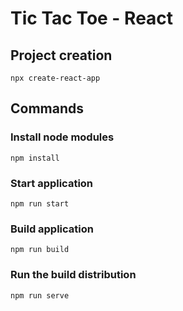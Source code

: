 # Tic Tac Toe - React

## Project creation

    npx create-react-app

## Commands

### Install node modules

    npm install

### Start application

    npm run start

### Build application

    npm run build

### Run the build distribution

    npm run serve
